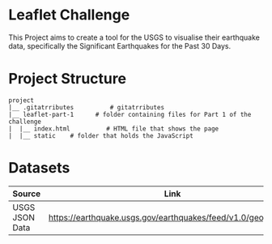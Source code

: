 # Leaflet Challenge

This Project aims to create a tool for the USGS to visualise their earthquake data, specifically the Significant Earthquakes for the Past 30 Days.

# Project Structure

```
project
|__ .gitatrributes          # gitatrributes
|__ leaflet-part-1      # folder containing files for Part 1 of the challenge
|  |__ index.html          # HTML file that shows the page
|  |__ static    # folder that holds the JavaScript

```
# Datasets
|Source|Link|
|-|-|
|USGS JSON Data|https://earthquake.usgs.gov/earthquakes/feed/v1.0/geojson.php|

